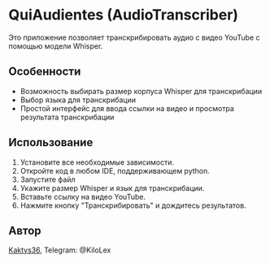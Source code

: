 # QuiAudientes (AudioTranscriber)

Это приложение позволяет транскрибировать аудио с видео YouTube с помощью модели Whisper. 

## Особенности
- Возможность выбирать размер корпуса Whisper для транскрибации
- Выбор языка для транскрибации
- Простой интерфейс для ввода ссылки на видео и просмотра результата транскрибации

## Использование
1. Установите все необходимые зависимости.
2. Откройте код в любом IDE, поддерживающем python.
3. Запустите файл
4. Укажите размер Whisper и язык для транскрибации.
5. Вставьте ссылку на видео YouTube.
6. Нажмите кнопку "Транскрибировать" и дождитесь результатов.

## Автор
[Kaktys36](https://github.com/Kaktys36), Telegram: @KiloLex
